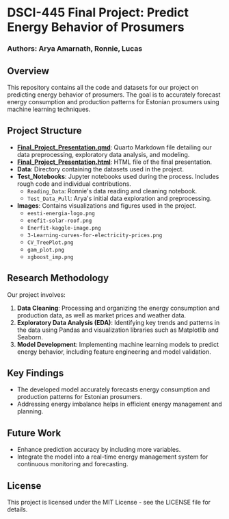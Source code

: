 # DSCI-445 Final Project: Predict Energy Behavior of Prosumers

### Authors: Arya Amarnath, Ronnie, Lucas

## Overview
This repository contains all the code and datasets for our project on predicting energy behavior of prosumers. The goal is to accurately forecast energy consumption and production patterns for Estonian prosumers using machine learning techniques.

## Project Structure
- **[Final_Project_Presentation.qmd](Final-project-presentation/Final-project-presentation.qmd)**: Quarto Markdown file detailing our data preprocessing, exploratory data analysis, and modeling.
- **[Final_Project_Presentation.html](Final-project-presentation/Final-project-presentation.html)**: HTML file of the final presentation.
- **Data**: Directory containing the datasets used in the project.
- **Test_Notebooks**: Jupyter notebooks used during the process. Includes rough code and individual contributions.
  - `Reading_Data`: Ronnie's data reading and cleaning notebook.
  - `Test_Data_Pull`: Arya's initial data exploration and preprocessing.
- **Images**: Contains visualizations and figures used in the project.
  - `eesti-energia-logo.png`
  - `enefit-solar-roof.png`
  - `Enerfit-kaggle-image.png`
  - `3-Learning-curves-for-electricity-prices.png`
  - `CV_TreePlot.png`
  - `gam_plot.png`
  - `xgboost_imp.png`

## Research Methodology
Our project involves:
1. **Data Cleaning**: Processing and organizing the energy consumption and production data, as well as market prices and weather data.
2. **Exploratory Data Analysis (EDA)**: Identifying key trends and patterns in the data using Pandas and visualization libraries such as Matplotlib and Seaborn.
3. **Model Development**: Implementing machine learning models to predict energy behavior, including feature engineering and model validation.

## Key Findings
- The developed model accurately forecasts energy consumption and production patterns for Estonian prosumers.
- Addressing energy imbalance helps in efficient energy management and planning.

## Future Work
- Enhance prediction accuracy by including more variables.
- Integrate the model into a real-time energy management system for continuous monitoring and forecasting.

## License
This project is licensed under the MIT License - see the LICENSE file for details.

